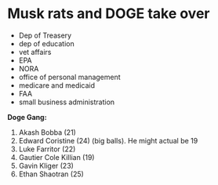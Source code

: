 # Musk rats and DOGE take over

- Dep of Treasery
- dep of education
- vet affairs
- EPA
- NORA
- office of personal management
- medicare and medicaid
- FAA
- small business administration

**Doge Gang:**

1. Akash Bobba (21)
2. Edward Coristine (24) (big balls). He might actual be 19
3. Luke Farritor (22)
4. Gautier Cole Killian (19)
5. Gavin Kliger (23)
6. Ethan Shaotran (25)
